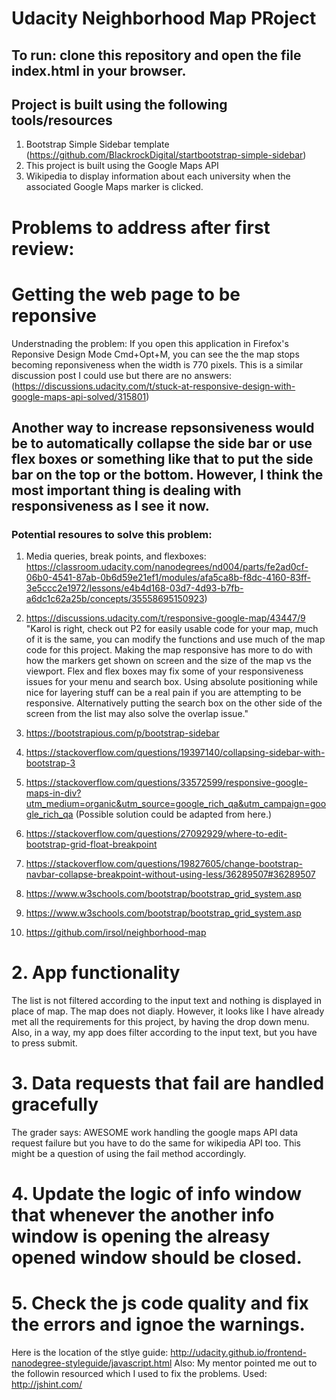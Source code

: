 # Udacity Neighborhood Map PRoject

## To run: clone this repository and open the file index.html in your browser.

## Project is built using the following tools/resources
1. Bootstrap Simple Sidebar template (https://github.com/BlackrockDigital/startbootstrap-simple-sidebar)
2. This project is built using the Google Maps API
3. Wikipedia to display information about each university when the associated Google Maps marker is clicked.

# Problems to address after first review:

# Getting the web page to be reponsive
Understnading the problem: If you open this application in Firefox's Reponsive Design Mode Cmd+Opt+M, you can see the the map stops becoming reponsiveness when the width is 770 pixels.
This is a similar discussion post I could use but there are no answers: (https://discussions.udacity.com/t/stuck-at-responsive-design-with-google-maps-api-solved/315801)

## Another way to increase repsonsiveness would be to automatically collapse the side bar or use flex boxes or something like that to put the side bar on the top or the bottom. However, I think the most important thing is dealing with responsiveness as I see it now.

### Potential resoures to solve this problem:
1. Media queries, break points, and flexboxes: https://classroom.udacity.com/nanodegrees/nd004/parts/fe2ad0cf-06b0-4541-87ab-0b6d59e21ef1/modules/afa5ca8b-f8dc-4160-83ff-3e5ccc2e1972/lessons/e4b4d168-03d7-4d93-b7fb-a6dc1c62a25b/concepts/35558695150923) 
2. https://discussions.udacity.com/t/responsive-google-map/43447/9
"Karol is right, check out P2 for easily usable code for your map, much of it is the same, you can modify the functions and use much of the map code for this project. Making the map responsive has more to do with how the markers get shown on screen and the size of the map vs the viewport. Flex and flex boxes may fix some of your responsiveness issues for your menu and search box. Using absolute positioning while nice for layering stuff can be a real pain if you are attempting to be responsive. Alternatively putting the search box on the other side of the screen from the list may also solve the overlap issue."
3. https://bootstrapious.com/p/bootstrap-sidebar
4. https://stackoverflow.com/questions/19397140/collapsing-sidebar-with-bootstrap-3
5. https://stackoverflow.com/questions/33572599/responsive-google-maps-in-div?utm_medium=organic&utm_source=google_rich_qa&utm_campaign=google_rich_qa (Possible solution could be adapted from here.)
6. https://stackoverflow.com/questions/27092929/where-to-edit-bootstrap-grid-float-breakpoint
7. https://stackoverflow.com/questions/19827605/change-bootstrap-navbar-collapse-breakpoint-without-using-less/36289507#36289507


8. https://www.w3schools.com/bootstrap/bootstrap_grid_system.asp
9. https://www.w3schools.com/bootstrap/bootstrap_grid_system.asp
10. https://github.com/irsol/neighborhood-map


# 2. App functionality
The list is not filtered according to the input text and nothing is displayed in place of map. The map does not diaply.
However, it looks like I have already met all the requirements for this project, by having the drop down menu. Also, in a way, my app does filter according to the input text, but you have to press submit.


# 3. Data requests that fail are handled gracefully
The grader says: AWESOME work handling the google maps API data request failure but you have to do the same for wikipedia API too.
This might be a question of using the fail method accordingly.

# 4. Update the logic of info window that whenever the another info window is opening the alreasy opened window should be closed.

# 5. Check the js code quality and fix the errors and ignoe the warnings.
Here is the location of the stlye guide:
http://udacity.github.io/frontend-nanodegree-styleguide/javascript.html
Also: My mentor pointed me out to the followin resourced which I used to fix the problems.
Used: http://jshint.com/
